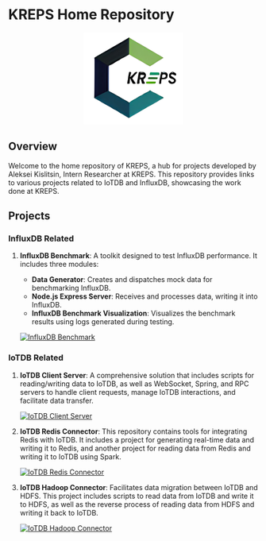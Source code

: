 # KREPS Home Repository

<p align="center">
  <img src="https://github.com/NutonFlash/kreps/blob/main/kreps-logo-no-bg.png" alt="KREPS Logo" width="200"/>
</p>

## Overview

Welcome to the home repository of KREPS, a hub for projects developed by Aleksei Kislitsin, Intern Researcher at KREPS. This repository provides links to various projects related to IoTDB and InfluxDB, showcasing the work done at KREPS.

## Projects

### InfluxDB Related

1. **InfluxDB Benchmark**: A toolkit designed to test InfluxDB performance. It includes three modules:
   - **Data Generator**: Creates and dispatches mock data for benchmarking InfluxDB.
   - **Node.js Express Server**: Receives and processes data, writing it into InfluxDB.
   - **InfluxDB Benchmark Visualization**: Visualizes the benchmark results using logs generated during testing.

   <p>
     <a href="https://github.com/NutonFlash/influxdb-benchmark">
       <img src="https://github-readme-stats.vercel.app/api/pin/?username=NutonFlash&repo=influxdb-benchmark&theme=default_repocard" alt="InfluxDB Benchmark">
     </a>
   </p>

### IoTDB Related

1. **IoTDB Client Server**: A comprehensive solution that includes scripts for reading/writing data to IoTDB, as well as WebSocket, Spring, and RPC servers to handle client requests, manage IoTDB interactions, and facilitate data transfer.

   <p>
     <a href="https://github.com/NutonFlash/iotdb-client-server">
       <img src="https://github-readme-stats.vercel.app/api/pin/?username=NutonFlash&repo=iotdb-client-server&theme=default_repocard&cache_seconds=86400" alt="IoTDB Client Server">
     </a>
   </p>

2. **IoTDB Redis Connector**: This repository contains tools for integrating Redis with IoTDB. It includes a project for generating real-time data and writing it to Redis, and another project for reading data from Redis and writing it to IoTDB using Spark.

   <p>
     <a href="https://github.com/NutonFlash/iotdb-redis-connector">
       <img src="https://github-readme-stats.vercel.app/api/pin/?username=NutonFlash&repo=iotdb-redis-connector&theme=default_repocard" alt="IoTDB Redis Connector">
     </a>
   </p>

3. **IoTDB Hadoop Connector**: Facilitates data migration between IoTDB and HDFS. This project includes scripts to read data from IoTDB and write it to HDFS, as well as the reverse process of reading data from HDFS and writing it back to IoTDB.

   <p>
     <a href="https://github.com/NutonFlash/iotdb-hadoop-connector">
       <img src="https://github-readme-stats.vercel.app/api/pin/?username=NutonFlash&repo=iotdb-hadoop-connector&theme=default_repocard" alt="IoTDB Hadoop Connector">
     </a>
   </p>
